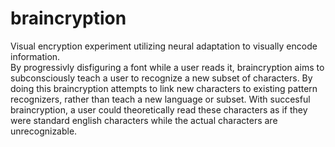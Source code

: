 # braincryption

Visual encryption experiment utilizing neural adaptation to visually encode information.  
By progressivly disfiguring a font while a user reads it, 
braincryption aims to subconsciously teach a user to recognize a new subset of characters. 
By doing this braincryption attempts to link new characters to existing pattern recognizers, 
rather than teach a new language or subset.
With succesful braincryption, a user could theoretically read these characters as if 
they were standard english characters while the actual characters are unrecognizable.
